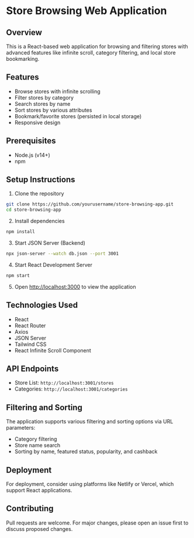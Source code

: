 # Store Browsing Web Application

## Overview
This is a React-based web application for browsing and filtering stores with advanced features like infinite scroll, category filtering, and local store bookmarking.

## Features
- Browse stores with infinite scrolling
- Filter stores by category
- Search stores by name
- Sort stores by various attributes
- Bookmark/favorite stores (persisted in local storage)
- Responsive design

## Prerequisites
- Node.js (v14+)
- npm

## Setup Instructions

1. Clone the repository
```bash
git clone https://github.com/yourusername/store-browsing-app.git
cd store-browsing-app
```

2. Install dependencies
```bash
npm install
```

3. Start JSON Server (Backend)
```bash
npx json-server --watch db.json --port 3001
```

4. Start React Development Server
```bash
npm start
```

5. Open [http://localhost:3000](http://localhost:3000) to view the application

## Technologies Used
- React
- React Router
- Axios
- JSON Server
- Tailwind CSS
- React Infinite Scroll Component

## API Endpoints
- Store List: `http://localhost:3001/stores`
- Categories: `http://localhost:3001/categories`

## Filtering and Sorting
The application supports various filtering and sorting options via URL parameters:
- Category filtering
- Store name search
- Sorting by name, featured status, popularity, and cashback

## Deployment
For deployment, consider using platforms like Netlify or Vercel, which support React applications.

## Contributing
Pull requests are welcome. For major changes, please open an issue first to discuss proposed changes.
